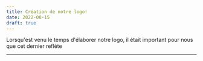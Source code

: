 ```yaml
---
title: Création de notre logo!
date: 2022-08-15
draft: true
---
```


Lorsqu'est venu le temps d'élaborer notre logo, il était important pour nous que cet dernier reflète 


---
